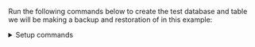 Run the following commands below to create the test database and table we will be
making a backup and restoration of in this example:

<details>
<summary>Setup commands</summary>

Create the database and table:

```sql
CREATE DATABASE test_db;

CREATE TABLE test_db.test_table (
    id UUID,
    name String,
    email String,
    age UInt8,
    salary UInt32,
    created_at DateTime,
    is_active UInt8,
    department String,
    score Float32,
    country String
) ENGINE = MergeTree()
ORDER BY id;
```

Preprocess and one thousand rows of random data:

```sql
INSERT INTO test_table (id, name, email, age, salary, created_at, is_active, department, score, country)
SELECT
    generateUUIDv4() as id,
    concat('User_', toString(rand() % 10000)) as name,
    concat('user', toString(rand() % 10000), '@example.com') as email,
    18 + (rand() % 65) as age,
    30000 + (rand() % 100000) as salary,
    now() - toIntervalSecond(rand() % 31536000) as created_at,
    rand() % 2 as is_active,
    arrayElement(['Engineering', 'Marketing', 'Sales', 'HR', 'Finance', 'Operations'], (rand() % 6) + 1) as department,
    rand() / 4294967295.0 * 100 as score,
    arrayElement(['USA', 'UK', 'Germany', 'France', 'Canada', 'Australia', 'Japan', 'Brazil'], (rand() % 8) + 1) as country
FROM numbers(1000);
```

Next you will need to create a file specifying the backup destination at the
path below:

```text
/etc/clickhouse-server/config.d/backup_disk.xml
```

```xml
<clickhouse>
    <storage_configuration>
        <disks>
            <backups>
                <type>local</type>
                <path>/backups/</path> -- for MacOS choose: /Users/backups/
            </backups>
        </disks>
    </storage_configuration>
    <backups>
        <allowed_disk>backups</allowed_disk>
        <allowed_path>/backups/</allowed_path> -- for MacOS choose: /Users/backups/
    </backups>
</clickhouse>
```

:::note
If clickhouse-server is running you will need to restart it for the changes to
take effect.
:::

</details>